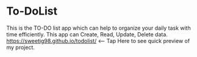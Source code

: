 # To-DoList
This is the TO-DO list app which can help to organize your daily task with time efficiently. This app can Create, Read, Update, Delete data. 
https://sweetig98.github.io/todolist/   <-- Tap Here to see quick preview of my project.
